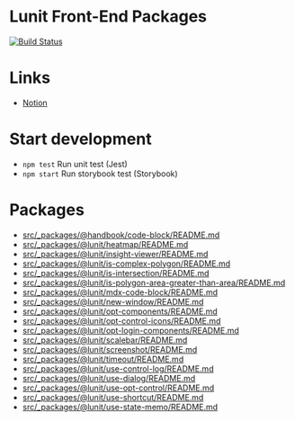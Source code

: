 # Lunit Front-End Packages

[![Build Status](https://travis-ci.com/lunit-io/frontend-components.svg?branch=master)](https://travis-ci.com/lunit-io/frontend-components)

# Links

- [Notion](https://www.notion.so/lunit/NPM-lunit-Packages-70b86542d4f54cb6ac77c7d934e1d683)

# Start development

- `npm test` Run unit test (Jest)
- `npm start` Run storybook test (Storybook)

# Packages

<!-- index src/_packages/**/README.md -->

- [src/_packages/@handbook/code-block/README.md](src/_packages/@handbook/code-block/README.md)
- [src/_packages/@lunit/heatmap/README.md](src/_packages/@lunit/heatmap/README.md)
- [src/_packages/@lunit/insight-viewer/README.md](src/_packages/@lunit/insight-viewer/README.md)
- [src/_packages/@lunit/is-complex-polygon/README.md](src/_packages/@lunit/is-complex-polygon/README.md)
- [src/_packages/@lunit/is-intersection/README.md](src/_packages/@lunit/is-intersection/README.md)
- [src/_packages/@lunit/is-polygon-area-greater-than-area/README.md](src/_packages/@lunit/is-polygon-area-greater-than-area/README.md)
- [src/_packages/@lunit/mdx-code-block/README.md](src/_packages/@lunit/mdx-code-block/README.md)
- [src/_packages/@lunit/new-window/README.md](src/_packages/@lunit/new-window/README.md)
- [src/_packages/@lunit/opt-components/README.md](src/_packages/@lunit/opt-components/README.md)
- [src/_packages/@lunit/opt-control-icons/README.md](src/_packages/@lunit/opt-control-icons/README.md)
- [src/_packages/@lunit/opt-login-components/README.md](src/_packages/@lunit/opt-login-components/README.md)
- [src/_packages/@lunit/scalebar/README.md](src/_packages/@lunit/scalebar/README.md)
- [src/_packages/@lunit/screenshot/README.md](src/_packages/@lunit/screenshot/README.md)
- [src/_packages/@lunit/timeout/README.md](src/_packages/@lunit/timeout/README.md)
- [src/_packages/@lunit/use-control-log/README.md](src/_packages/@lunit/use-control-log/README.md)
- [src/_packages/@lunit/use-dialog/README.md](src/_packages/@lunit/use-dialog/README.md)
- [src/_packages/@lunit/use-opt-control/README.md](src/_packages/@lunit/use-opt-control/README.md)
- [src/_packages/@lunit/use-shortcut/README.md](src/_packages/@lunit/use-shortcut/README.md)
- [src/_packages/@lunit/use-state-memo/README.md](src/_packages/@lunit/use-state-memo/README.md)

<!-- indexend -->